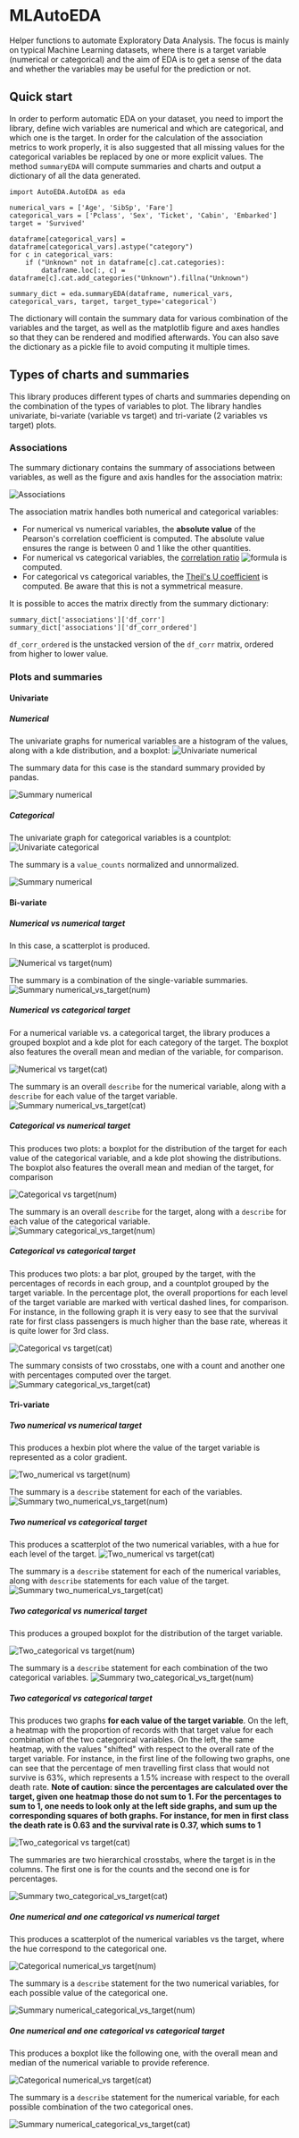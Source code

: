 # MLAutoEDA

Helper functions to automate Exploratory Data Analysis. The focus is mainly on typical Machine Learning datasets, where there is a target variable (numerical or categorical) and the aim of EDA is to get a sense of the data and whether the variables may be useful for the prediction or not. 

## Quick start

In order to perform automatic EDA on your dataset, you need to import the library, define wich variables are numerical and which are categorical, and which one is the target. In order for the calculation of the association metrics to work properly, it is also suggested that all missing values for the categorical variables be replaced by one or more explicit values. The method `summaryEDA`  will compute summaries and charts and output a dictionary of all the data generated. 
```
import AutoEDA.AutoEDA as eda

numerical_vars = ['Age', 'SibSp', 'Fare']
categorical_vars = ['Pclass', 'Sex', 'Ticket', 'Cabin', 'Embarked']
target = 'Survived'

dataframe[categorical_vars] = dataframe[categorical_vars].astype("category")
for c in categorical_vars:
    if ("Unknown" not in dataframe[c].cat.categories):
        dataframe.loc[:, c] = dataframe[c].cat.add_categories("Unknown").fillna("Unknown")
        
summary_dict = eda.summaryEDA(dataframe, numerical_vars, categorical_vars, target, target_type='categorical')
```

The dictionary will contain the summary data for various combination of the variables and the target, as well as the matplotlib figure and axes handles so that they can be rendered and modified afterwards. You can also save the dictionary as a pickle file to avoid computing it multiple times.


## Types of charts and summaries

This library produces different types of charts and summaries depending on the combination of the types of variables to plot. The library handles univariate, bi-variate (variable vs target) and tri-variate (2 variables vs target) plots.

### Associations

The summary dictionary contains the summary of associations between variables, as well as the figure and axis handles for the association matrix:

![Associations](<https://raw.githubusercontent.com/edoardovivo/AutoEDA/48aa14e0cc89d1eb53076cad38a6b2f247804d2c/img/associations.png>)

The association matrix handles both numerical and categorical variables:

* For numerical vs numerical variables, the **absolute value** of the Pearson's correlation coefficient is computed. The absolute value ensures the range is between 0 and 1 like the other quantities.
* For numerical vs categorical variables, the [correlation ratio](https://en.wikipedia.org/wiki/Correlation_ratio) ![formula](https://render.githubusercontent.com/render/math?math=\eta) is computed.
* For categorical vs categorical variables, the [Theil's U coefficient](https://en.wikipedia.org/wiki/Uncertainty_coefficient) is computed. Be aware that this is not a symmetrical measure.

It is possible to acces the matrix directly from the summary dictionary:

```
summary_dict['associations']['df_corr']
summary_dict['associations']['df_corr_ordered']
```

`df_corr_ordered` is the unstacked version of the `df_corr` matrix, ordered from higher to lower value. 


### Plots and summaries

#### Univariate

##### Numerical

The univariate graphs for numerical variables are a histogram of the values, along with a kde distribution, and a boxplot: 
![Univariate numerical](https://github.com/edoardovivo/AutoEDA/blob/develop/img/univariate_numerical.png)

The summary data for this case is the standard summary provided by pandas.

![Summary numerical](https://github.com/edoardovivo/AutoEDA/blob/develop/img/summary_numerical.png)


##### Categorical

The univariate graph for categorical variables is a countplot: 
![Univariate categorical](https://github.com/edoardovivo/AutoEDA/blob/develop/img/univariate_categorical.png)

The summary is a `value_counts` normalized and unnormalized.

![Summary numerical](https://github.com/edoardovivo/AutoEDA/blob/develop/img/summary_categorical.png)

#### Bi-variate

##### Numerical vs numerical target

In this case, a scatterplot is produced.

![Numerical vs target(num)](https://github.com/edoardovivo/AutoEDA/blob/develop/img/numerical_vs_target(num).png)


The summary is a combination of the single-variable summaries.
![Summary numerical_vs_target(num)](https://github.com/edoardovivo/AutoEDA/blob/develop/img/summary_numerical_vs_target(num).png)


##### Numerical vs categorical target
For a numerical variable vs. a categorical target, the library produces a grouped boxplot and a kde plot for each category of the target. The boxplot also features the overall mean and median of the variable, for comparison.

![Numerical vs target(cat)](https://github.com/edoardovivo/AutoEDA/blob/develop/img/numerical_vs_target(cat).png)


The summary is an overall `describe` for the numerical variable, along with a `describe` for each value of the target variable.
![Summary numerical_vs_target(cat)](https://github.com/edoardovivo/AutoEDA/blob/develop/img/summary_numerical_vs_target(cat).png)


##### Categorical vs numerical target

This produces two plots: a boxplot for the distribution of the target for each value of the categorical variable, and a kde plot showing the distributions. The boxplot also features the overall mean and median of the target, for comparison

![Categorical vs target(num)](https://github.com/edoardovivo/AutoEDA/blob/develop/img/categorical_vs_target(num).png)


The summary is an overall `describe` for the target, along with a `describe` for each value of the categorical variable.
![Summary categorical_vs_target(num)](https://github.com/edoardovivo/AutoEDA/blob/develop/img/summary_categorical_vs_target(num).png)

##### Categorical vs categorical target

This produces two plots: a bar plot, grouped by the target, with the percentages of records in each group, and a countplot grouped by the target variable. In the percentage plot, the overall proportions for each level of the target variable are marked with vertical dashed lines, for comparison. For instance, in the following graph it is very easy to see that the survival rate for first class passengers is much higher than the base rate, whereas it is quite lower for 3rd class.

![Categorical vs target(cat)](https://github.com/edoardovivo/AutoEDA/blob/develop/img/categorical_vs_target(cat).png)

The summary consists of two crosstabs, one with a count and another one with percentages computed over the target.
![Summary categorical_vs_target(cat)](https://github.com/edoardovivo/AutoEDA/blob/develop/img/summary_categorical_vs_target(cat).png)

#### Tri-variate

##### Two numerical vs numerical target

This produces a hexbin plot where the value of the target variable is represented as a color gradient.

![Two_numerical vs target(num)](https://github.com/edoardovivo/AutoEDA/blob/develop/img/two_numerical_vs_target(num).png)

The summary is a `describe` statement for each of the variables.
![Summary two_numerical_vs_target(num)](https://github.com/edoardovivo/AutoEDA/blob/develop/img/summary_two_numerical_vs_target(num).png)

##### Two numerical vs categorical target

This produces a scatterplot of the two numerical variables, with a hue for each level of the target.
![Two_numerical vs target(cat)](https://github.com/edoardovivo/AutoEDA/blob/develop/img/two_numerical_vs_target(cat).png)

The summary is a `describe` statement for each of the numerical variables, along with `describe` statements for each value of the target. 
![Summary two_numerical_vs_target(cat)](https://github.com/edoardovivo/AutoEDA/blob/develop/img/summary_two_numerical_vs_target(cat).png)

##### Two categorical vs numerical target

This produces a grouped boxplot for the distribution of the target variable.

![Two_categorical vs target(num)](https://github.com/edoardovivo/AutoEDA/blob/develop/img/two_categorical_vs_target(num).png)

The summary is a `describe` statement for each combination of the two categorical variables.
![Summary two_categorical_vs_target(num)](https://github.com/edoardovivo/AutoEDA/blob/develop/img/summary_two_categorical_vs_target(num).png)

##### Two categorical vs categorical target

This produces two graphs **for each value of the target variable**. On the left, a heatmap with the proportion of records with that target value for each combination of the two categorical variables. On the left, the same heatmap, with the values "shifted" with respect to the overall rate of the target variable. 
For instance, in the first line of the following two graphs, one can see that the percentage of men travelling first class that would not survive is 63%, which represents a 1.5% increase with respect to the overall death rate. **Note of caution: since the percentages are calculated over the target, given one heatmap those do not sum to 1. For the percentages to sum to 1, one needs to look only at the left side graphs, and sum up the corresponding squares of both graphs. For instance, for men in first class the death rate is 0.63 and the survival rate is 0.37, which sums to 1**

![Two_categorical vs target(cat)](https://github.com/edoardovivo/AutoEDA/blob/develop/img/two_categorical_vs_target(cat).png)


The summaries are two hierarchical crosstabs, where the target is in the columns. The first one is for the counts and the second one is for percentages.

![Summary two_categorical_vs_target(cat)](https://github.com/edoardovivo/AutoEDA/blob/develop/img/summary_two_categorical_vs_target(cat).png)

##### One numerical and one categorical vs numerical target

This produces a scatterplot of the numerical variables vs the target, where the hue correspond to the categorical one.

![Categorical numerical_vs target(num)](https://github.com/edoardovivo/AutoEDA/blob/develop/img/categorical_numerical_vs_target(num).png)

The summary is a `describe` statement for the two numerical variables, for each possible value of the categorical one.

![Summary numerical_categorical_vs_target(num)](https://github.com/edoardovivo/AutoEDA/blob/develop/img/summary_numerical_categorical_vs_target(num).png)

##### One numerical and one categorical vs categorical target

This produces a boxplot like the following one, with the overall mean and median of the numerical variable to provide reference.

![Categorical numerical_vs target(cat)](https://github.com/edoardovivo/AutoEDA/blob/develop/img/categorical_numerical_vs_target(cat).png)

The summary is a `describe` statement for the numerical variable, for each possible combination of the two categorical ones.

![Summary numerical_categorical_vs_target(cat)](https://github.com/edoardovivo/AutoEDA/blob/develop/img/summary_numerical_categorical_vs_target(cat).png)

















